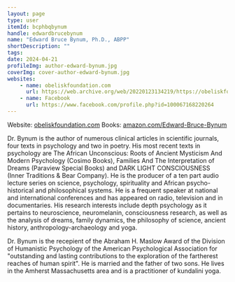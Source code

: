 ```yaml
---
layout: page
type: user
itemId: bcphbqbynum
handle: edwardbrucebynum
name: "Edward Bruce Bynum, Ph.D., ABPP"
shortDescription: ""
tags:
date: 2024-04-21
profileImg: author-edward-bynum.jpg
coverImg: cover-author-edward-bynum.jpg
websites:
    - name: obeliskfoundation.com
      url: https://web.archive.org/web/20220123134219/https://obeliskfoundation.com/
    - name: Facebook
      url: https://www.facebook.com/profile.php?id=100067168220264
---
```


Website: [obeliskfoundation.com](https://web.archive.org/web/20220123134219/https://obeliskfoundation.com/)
Books: [amazon.com/Edward-Bruce-Bynum](https://www.amazon.com/Edward-Bruce-Bynum/e/B001K7WMXU?ref=sr_ntt_srch_lnk_1&qid=1584830830&sr=8-1)

Dr. Bynum is the author of numerous clinical articles in scientific journals, four texts in psychology and two in poetry. His most recent texts in psychology are The African Unconscious: Roots of Ancient Mysticism And Modern Psychology (Cosimo Books), Families And The Interpretation of Dreams (Paraview Special Books) and DARK LIGHT CONSCIOUSNESS (Inner Traditions & Bear Company). He is the producer of a ten part audio lecture series on science, psychology, spirituality and African psycho-historical and philosophical systems. He is a frequent speaker at national and international conferences and has appeared on radio, television and in documentaries. His research interests include depth psychology as it pertains to neuroscience, neuromelanin, consciousness research, as well as the analysis of dreams, family dynamics, the philosophy of science, ancient history, anthropology-archaeology and yoga.

Dr. Bynum is the recepient of the Abraham H. Maslow Award of the Division of Humanistic Psychology of the American Psychological Association for "outstanding and lasting contributions to the exploration of the fartherest reaches of human spirit". He is married and the father of two sons. He lives in the Amherst Massachusetts area and is a practitioner of kundalini yoga.
